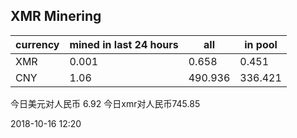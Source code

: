 ## XMR Minering

|currency|mined in last 24 hours|all|in pool|
|---|---|---|---|
|XMR|0.001|0.658|0.451|
|CNY|1.06|490.936|336.421|

今日美元对人民币 6.92	今日xmr对人民币745.85


2018-10-16 12:20